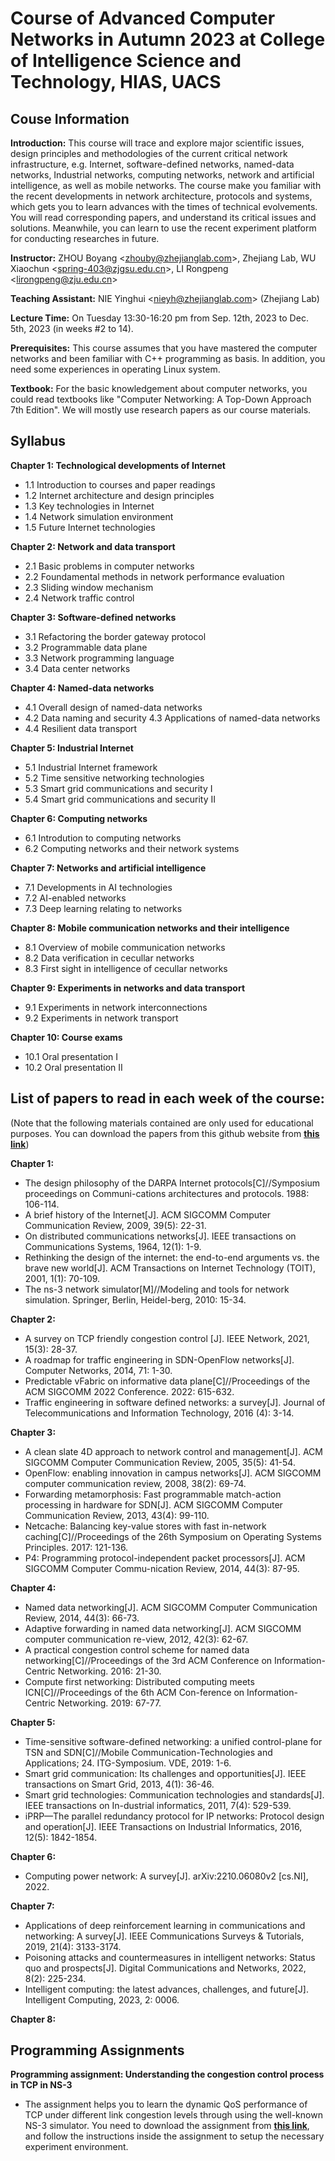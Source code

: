 # Course of Advanced Computer Networks in Autumn 2023 at College of Intelligence Science and Technology, HIAS, UACS

## Couse Information
**Introduction:** This course will trace and explore major scientific issues, design principles and methodologies of the current critical network infrastructure, e.g. Internet, software-defined networks, named-data networks, Industrial networks, computing networks, network and artificial intelligence, as well as mobile networks. The course make you familiar with the recent developments in network architecture, protocols and systems, which gets you to learn advances with the times of technical evolvements. You will read corresponding papers, and understand its critical issues and solutions. Meanwhile, you can learn to use the recent experiment platform for conducting researches in future.     

**Instructor:** ZHOU Boyang <<zhouby@zhejianglab.com>>, Zhejiang Lab, WU Xiaochun <<spring-403@zjgsu.edu.cn>>, LI Rongpeng <<lirongpeng@zju.edu.cn>>

**Teaching Assistant:** NIE Yinghui <<nieyh@zhejianglab.com>> (Zhejiang Lab)

**Lecture Time:** On Tuesday 13:30-16:20 pm from Sep. 12th, 2023 to Dec. 5th, 2023 (in weeks #2 to 14).

**Prerequisites:** This course assumes that you have mastered the computer networks and been familiar with C++ programming as basis. In addition, you need some experiences in operating Linux system.

**Textbook:** For the basic knowledgement about computer networks, you could read textbooks like "Computer Networking: A Top-Down Approach 7th Edition". We will mostly use research papers as our course materials.

## Syllabus
**Chapter 1: Technological developments of Internet**
- 1.1 Introduction to courses and paper readings
- 1.2 Internet architecture and design principles
- 1.3 Key technologies in Internet
- 1.4 Network simulation environment
- 1.5 Future Internet technologies

**Chapter 2: Network and data transport**
- 2.1 Basic problems in computer networks
- 2.2 Foundamental methods in network performance evaluation
- 2.3 Sliding window mechanism
- 2.4 Network traffic control

**Chapter 3: Software-defined networks**
- 3.1 Refactoring the border gateway protocol
- 3.2 Programmable data plane
- 3.3 Network programming language 
- 3.4 Data center networks

**Chapter 4: Named-data networks**
- 4.1 Overall design of named-data networks
- 4.2 Data naming and security
  4.3 Applications of named-data networks
- 4.4 Resilient data transport

**Chapter 5: Industrial Internet**
- 5.1 Industrial Internet framework
- 5.2 Time sensitive networking technologies
- 5.3 Smart grid communications and security I
- 5.4 Smart grid communications and security II

**Chapter 6: Computing networks**
- 6.1 Introdution to computing networks
- 6.2 Computing networks and their network systems

**Chapter 7: Networks and artificial intelligence**
- 7.1 Developments in AI technologies
- 7.2 AI-enabled networks
- 7.3 Deep learning relating to networks

**Chapter 8: Mobile communication networks and their intelligence**
- 8.1 Overview of mobile communication networks
- 8.2 Data verification in cecullar networks
- 8.3 First sight in intelligence of cecullar networks

**Chapter 9: Experiments in networks and data transport**
- 9.1 Experiments in network interconnections
- 9.2 Experiments in network transport

**Chapter 10: Course exams**
- 10.1 Oral presentation I
- 10.2 Oral presentation II
  
## List of papers to read in each week of the course:
(Note that the following materials contained are only used for educational purposes. 
You can download the papers from this github website from **[this link](https://github.com/zhouby-zjl/course-acn23a)**)

**Chapter 1:**
- The design philosophy of the DARPA Internet protocols[C]//Symposium proceedings on Communi-cations architectures and protocols. 1988: 106-114.
- A brief history of the Internet[J]. ACM SIGCOMM Computer Communication Review, 2009, 39(5): 22-31. 
- On distributed communications networks[J]. IEEE transactions on Communications Systems, 1964, 12(1): 1-9.
- Rethinking the design of the internet: the end-to-end arguments vs. the brave new world[J]. ACM Transactions on Internet Technology (TOIT), 2001, 1(1): 70-109. 
- The ns-3 network simulator[M]//Modeling and tools for network simulation. Springer, Berlin, Heidel-berg, 2010: 15-34.

**Chapter 2:**
- A survey on TCP friendly congestion control [J]. IEEE Network, 2021, 15(3): 28-37.
- A roadmap for traffic engineering in SDN-OpenFlow networks[J]. Computer Networks, 2014, 71: 1-30.
- Predictable vFabric on informative data plane[C]//Proceedings of the ACM SIGCOMM 2022 Conference. 2022: 615-632.
- Traffic engineering in software defined networks: a survey[J]. Journal of Telecommunications and Information Technology, 2016 (4): 3-14.

**Chapter 3:**
- A clean slate 4D approach to network control and management[J]. ACM SIGCOMM Computer Communication Review, 2005, 35(5): 41-54.
- OpenFlow: enabling innovation in campus networks[J]. ACM SIGCOMM computer communication review, 2008, 38(2): 69-74. 
- Forwarding metamorphosis: Fast programmable match-action processing in hardware for SDN[J]. ACM SIGCOMM Computer Communication Review, 2013, 43(4): 99-110.  
- Netcache: Balancing key-value stores with fast in-network caching[C]//Proceedings of the 26th Symposium on Operating Systems Principles. 2017: 121-136. 
- P4: Programming protocol-independent packet processors[J]. ACM SIGCOMM Computer Commu-nication Review, 2014, 44(3): 87-95. 

**Chapter 4:**
- Named data networking[J]. ACM SIGCOMM Computer Communication Review, 2014, 44(3): 66-73. 
- Adaptive forwarding in named data networking[J]. ACM SIGCOMM computer communication re-view, 2012, 42(3): 62-67.
- A practical congestion control scheme for named data networking[C]//Proceedings of the 3rd ACM Conference on Information-Centric Networking. 2016: 21-30. 
- Compute first networking: Distributed computing meets ICN[C]//Proceedings of the 6th ACM Con-ference on Information-Centric Networking. 2019: 67-77. 

**Chapter 5:**
- Time-sensitive software-defined networking: a unified control-plane for TSN and SDN[C]//Mobile Communication-Technologies and Applications; 24. ITG-Symposium. VDE, 2019: 1-6. 
- Smart grid communication: Its challenges and opportunities[J]. IEEE transactions on Smart Grid, 2013, 4(1): 36-46. 
- Smart grid technologies: Communication technologies and standards[J]. IEEE transactions on In-dustrial informatics, 2011, 7(4): 529-539. 
- iPRP—The parallel redundancy protocol for IP networks: Protocol design and operation[J]. IEEE Transactions on Industrial Informatics, 2016, 12(5): 1842-1854.  

**Chapter 6:**
- Computing power network: A survey[J]. arXiv:2210.06080v2 [cs.NI], 2022.

**Chapter 7:**
- Applications of deep reinforcement learning in communications and networking: A survey[J]. IEEE Communications Surveys & Tutorials, 2019, 21(4): 3133-3174.
- Poisoning attacks and countermeasures in intelligent networks: Status quo and prospects[J]. Digital Communications and Networks, 2022, 8(2): 225-234.
- Intelligent computing: the latest advances, challenges, and future[J]. Intelligent Computing, 2023, 2: 0006.

**Chapter 8:**



## Programming Assignments
**Programming assignment: Understanding the congestion control process in TCP in NS-3**
- The assignment helps you to learn the dynamic QoS performance of TCP under different link congestion levels through using the well-known NS-3 simulator. You need to download the assignment from **[this link](https://github.com/zhouby-zjl/course-acn23a/blob/main/Experiments/Programming-Assignment.pdf)**, and follow the instructions inside the assignment to setup the necessary experiment environment. 
